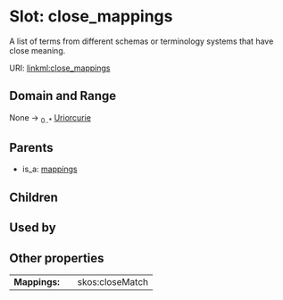 
# Slot: close_mappings


A list of terms from different schemas or terminology systems that have close meaning.

URI: [linkml:close_mappings](https://w3id.org/linkml/close_mappings)


## Domain and Range

None ->  <sub>0..*</sub>
 [Uriorcurie](types/Uriorcurie.md)

## Parents

 *  is_a: [mappings](mappings.md)

## Children


## Used by


## Other properties

|  |  |  |
| --- | --- | --- |
| **Mappings:** | | skos:closeMatch |

